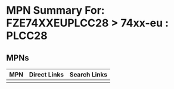 



# MPN Summary For: FZE74XXEUPLCC28 > 74xx-eu : PLCC28

## MPNs
  

|MPN|Direct Links|Search Links|
| :--- | :--- | :--- |
||||
